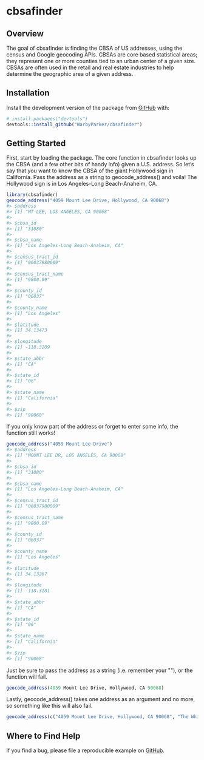
<!-- README.md is generated from README.Rmd. Please edit that file -->

# cbsafinder

## Overview

The goal of cbsafinder is finding the CBSA of US addresses, using the
census and Google geocoding APIs. CBSAs are core based statistical
areas; they represent one or more counties tied to an urban center of a
given size. CBSAs are often used in the retail and real estate
industries to help determine the geographic area of a given address.

## Installation

Install the development version of the package from
[GitHub](https://github.com/) with:

``` r
# install.packages("devtools")
devtools::install_github("WarbyParker/cbsafinder")
```

## Getting Started

First, start by loading the package. The core function in cbsafinder
looks up the CBSA (and a few other bits of handy info) given a U.S.
address. So let’s say that you want to know the CBSA of the giant
Hollywood sign in California. Pass the address as a string to
geocode\_address() and voila\! The Hollywood sign is in Los Angeles-Long
Beach-Anaheim, CA.

``` r
library(cbsafinder)
geocode_address("4059 Mount Lee Drive, Hollywood, CA 90068")
#> $address
#> [1] "MT LEE, LOS ANGELES, CA 90068"
#> 
#> $cbsa_id
#> [1] "31080"
#> 
#> $cbsa_name
#> [1] "Los Angeles-Long Beach-Anaheim, CA"
#> 
#> $census_tract_id
#> [1] "06037980009"
#> 
#> $census_tract_name
#> [1] "9800.09"
#> 
#> $county_id
#> [1] "06037"
#> 
#> $county_name
#> [1] "Los Angeles"
#> 
#> $latitude
#> [1] 34.13473
#> 
#> $longitude
#> [1] -118.3209
#> 
#> $state_abbr
#> [1] "CA"
#> 
#> $state_id
#> [1] "06"
#> 
#> $state_name
#> [1] "California"
#> 
#> $zip
#> [1] "90068"
```

If you only know part of the address or forget to enter some info, the
function still works\!

``` r
geocode_address("4059 Mount Lee Drive")
#> $address
#> [1] "MOUNT LEE DR, LOS ANGELES, CA 90068"
#> 
#> $cbsa_id
#> [1] "31080"
#> 
#> $cbsa_name
#> [1] "Los Angeles-Long Beach-Anaheim, CA"
#> 
#> $census_tract_id
#> [1] "06037980009"
#> 
#> $census_tract_name
#> [1] "9800.09"
#> 
#> $county_id
#> [1] "06037"
#> 
#> $county_name
#> [1] "Los Angeles"
#> 
#> $latitude
#> [1] 34.13267
#> 
#> $longitude
#> [1] -118.3181
#> 
#> $state_abbr
#> [1] "CA"
#> 
#> $state_id
#> [1] "06"
#> 
#> $state_name
#> [1] "California"
#> 
#> $zip
#> [1] "90068"
```

Just be sure to pass the address as a string (i.e. remember your ""), or
the function will fail.

``` r
geocode_address(4059 Mount Lee Drive, Hollywood, CA 90068)
```

Lastly, geocode\_address() takes one address as an argument and no more,
so something like this will also
fail.

``` r
geocode_address(c("4059 Mount Lee Drive, Hollywood, CA 90068", "The White House, 1600 Pennsylvania Avenue NW, Washington, DC 20500"))
```

## Where to Find Help

If you find a bug, please file a reproducible example on
[GitHub](https://github.com/WarbyParker/cbsafinder).
